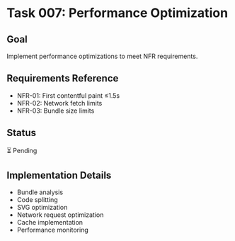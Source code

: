 # Task 007: Performance Optimization

## Goal
Implement performance optimizations to meet NFR requirements.

## Requirements Reference
- NFR-01: First contentful paint ≤1.5s
- NFR-02: Network fetch limits
- NFR-03: Bundle size limits

## Status
⏳ Pending

## Implementation Details
- Bundle analysis
- Code splitting
- SVG optimization
- Network request optimization
- Cache implementation
- Performance monitoring 